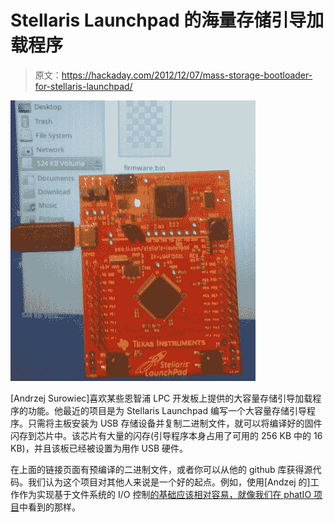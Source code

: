 # Stellaris Launchpad 的海量存储引导加载程序

> 原文：<https://hackaday.com/2012/12/07/mass-storage-bootloader-for-stellaris-launchpad/>

![mass-storage-bootloader-ti-stellaris-launchpad](img/e48d9c77e89dc76177b2a1e010ce05ca.png)

[Andrzej Surowiec]喜欢某些恩智浦 LPC 开发板上提供的大容量存储引导加载程序的功能。他最近的项目是为 Stellaris Launchpad 编写一个大容量存储引导程序。只需将主板安装为 USB 存储设备并复制二进制文件，就可以将编译好的固件闪存到芯片中。该芯片有大量的闪存(引导程序本身占用了可用的 256 KB 中的 16 KB)，并且该板已经被设置为用作 USB 硬件。

在上面的链接页面有预编译的二进制文件，或者你可以从他的 github 库获得源代码。我们认为这个项目对其他人来说是一个好的起点。例如，使用[Andzej 的]工作作为实现基于文件系统的 I/O 控制[的基础应该相对容易，就像我们在 phatIO 项目](http://hackaday.com/2012/11/29/phatio-uses-file-system-to-control-external-hardware/)中看到的那样。